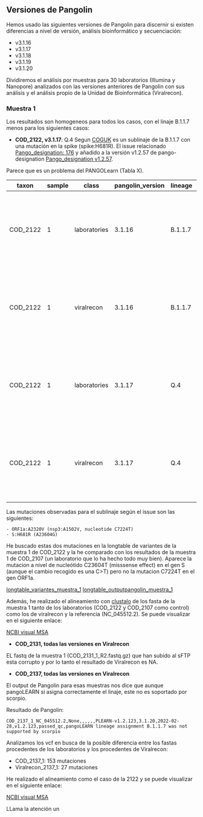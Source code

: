 ## Versiones de Pangolin

Hemos usado las siguientes versiones de Pangolin para discernir si existen diferencias a nivel de versión, análisis bioinformático y secuenciación:

- v3.1.16
- v3.1.17
- v3.1.18
- v3.1.19
- v3.1.20

Dividiremos el análisis por muestras para 30 laboratorios (Illumina y Nanopore) analizados con las versiones anteriores de Pangolin con sus análisis y el análisis propio de la Unidad de Bioinformática (Viralrecon).

### Muestra 1

Los resultados son homogeneos para todos los casos, con el linaje B.1.1.7 menos para los siguientes casos:

- **COD_2122, v3.1.17**: Q.4
Segun [COGUK](https://cov-lineages.org/lineage_list.html) es un sublinaje de la B.1.1.7 con una mutación en la spike (spike:H681R). El issue relacionado [Pango_designation: 176](https://github.com/cov-lineages/pango-designation/issues/176) y añadido a la versión v1.2.57 de pango-designation [Pango_designation v1.2.57](https://github.com/cov-lineages/pango-designation/releases/tag/v1.2.57).

Parece que es un problema del PANGOLearn (Tabla X).

| taxon    | sample | class        | pangolin_version | lineage | conflict | ambiguity_score | scorpio_call         | scorpio_support | scorpio_conflict | version         | pangoLEARN_version | pango_version | status    | note                                                                      |
|----------|--------|--------------|------------------|---------|----------|-----------------|----------------------|-----------------|------------------|-----------------|--------------------|---------------|-----------|---------------------------------------------------------------------------|
| COD_2122 |      1 | laboratories | 3.1.16           | B.1.1.7 | 0        | 0.8388268881    | Alpha (B.1.1.7-like) | 0.8261          | 0.0435           | PLEARN-v1.2.97  | 2021-11-18         | v1.2.97       | passed_qc | scorpio call: Alt alleles 19; Ref alleles 1; Amb alleles 3; Oth alleles 0 |
| COD_2122 |      1 | viralrecon   | 3.1.16           | B.1.1.7 | 0        | 0.9135502671    | Alpha (B.1.1.7-like) | 0.8261          | 0.1304           | PLEARN-v1.2.97  | 2021-11-18         | v1.2.97       | passed_qc | scorpio call: Alt alleles 19; Ref alleles 3; Amb alleles 1; Oth alleles 0 |
| COD_2122 |      1 | laboratories | 3.1.17           | Q.4     |        0 |    0.8523217457 | Alpha (B.1.1.7-like) |           0.913 |           0.0435 | PLEARN-v1.2.101 |         2021-11-25 | v1.2.101      | passed_qc | scorpio call: Alt alleles 21; Ref alleles 1; Amb alleles 1; Oth alleles 0 |
| COD_2122 |      1 | viralrecon   | 3.1.17           | Q.4     |        0 |    0.9174246051 | Alpha (B.1.1.7-like) |          0.8696 |           0.1304 | PLEARN-v1.2.101 |         2021-11-25 | v1.2.101      | passed_qc | scorpio call: Alt alleles 20; Ref alleles 3; Amb alleles 0; Oth alleles 0 |

Las mutaciones observadas para el sublinaje según el issue son las siguientes:

```
- ORF1a:A2320V (nsp3:A1502V, nucleotide C7224T)
- S:H681R (A23604G)
```

He buscado estas dos mutaciones en la longtable de variantes de la muestra 1 de COD_2122 y la he comparado con los resultados de la muestra 1 de COD_2107 (un laboratorio que lo ha hecho todo muy bien). Aparece la mutacion a nivel de nucleótido C23604T (misssense effect) en el gen S (aunque el cambio recogido es una C>T) pero no la mutacion C7224T en el gen ORF1a.

[longtable_variantes_muestra_1](https://docs.google.com/spreadsheets/d/1eq7tpPi9YkRsEP3AQXTR_suEM46nU4i9sURXi6IpCFk/edit#gid=2059206970)
[longtable_outputpangolin_muestra_1](https://docs.google.com/spreadsheets/d/1eq7tpPi9YkRsEP3AQXTR_suEM46nU4i9sURXi6IpCFk/edit#gid=39736565)

Además, he realizado el alineamiento con [clustalo](https://github.com/hybsearch/clustalo) de los fasta de la muestra 1 tanto de los laboratorios (COD_2122 y COD_2107 como control) como los de viralrecon y la referencia (NC_045512.2). Se puede visualizar en el siguiente enlace:

[NCBI visual MSA](https://www.ncbi.nlm.nih.gov/projects/msaviewer/?key=ZtX8DHrXpQ4J-esJKujd941PP-BgkW6UYpJKhF6ATK7doDffpeWn95hvrRKglurru_Pm5_jDo8bk3PDR9tf6zMjl9evZ1_M,O4ihUSeK-FNUpLZUd7WAqtARFeJKk0SWSJBghnSCZqz3oh3dj-eXsPhEzcXPACF9cGUtcTNVaFAvSjtHPUExWgNzPn0SQTg)

- **COD_2131, todas las versiones en Viralrecon**

EL fastq de la muestra 1 (COD_2131_1_R2.fastq.gz) que han subido al sFTP esta corrupto y por lo tanto el resultado de Viralrecon es NA.

- **COD_2137, todas las versiones en Viralrecon**

El output de Pangolin para esas muestras nos dice que aunque pangoLEARN si asigna correctamente el linaje, este no es soportado por scorpio. 

Resultado de Pangolin:

```
COD_2137_1_NC_045512.2,None,,,,,,PLEARN-v1.2.123,3.1.20,2022-02-28,v1.2.123,passed_qc,pangoLEARN lineage assignment B.1.1.7 was not supported by scorpio
```

Analizamos los vcf en busca de la posible diferencia entre los fastas procedentes de los laboratorios y los procedentes de Viralrecon:

- COD_2137_1: 153 mutaciones
- Viralrecon_2137_1: 27 mutaciones

He realizado el alineamiento como el caso de la 2122 y se puede visualizar en el siguiente enlace:

[NCBI visual MSA](https://www.ncbi.nlm.nih.gov/projects/msaviewer/?key=fc7nF2HMvhUS4vASMfPG7JZULuNxkn-Xc5Fbh0-DXa3MoybGO_xy_ZAopbg4rsnTmMvF39v7gP7H5NPp1e_Z9Ovd1tP679A,1mVMvMpnFb65SVu5mlhtRz3_hU7aP9Q62DzwKuQu9gBnDo1rkFGHzZ1ZqAKsbqIT8wuuH7A76z6sJLgpvi-yNIAdvRORL7s)

LLama la atención un 


